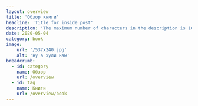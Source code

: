 ```yaml
---
layout: overview
title: 'Обзор книги'
headline: 'Title for inside post'
description: 'The maximum number of characters in the description is 160. This description of the record will be slightly larger, which will allow you to see the flaws if they are. The text was created with the help of Google translator.'
date: 2020-05-04
category: book
image: 
    url: '/537x240.jpg'
    alt: 'ну а хули нам'
breadcrumb:
  - id: category
    name: Обзор
    url: /overview
  - id: tag
    name: Книги
    url: /overview/book
---
```

